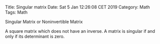 Title: Singular matrix
Date: Sat  5 Jan 12:26:08 CET 2019
Category: Math
Tags: Math

Singular Matrix or Noninvertible Matrix

A square matrix which does not have an inverse. A matrix is singular if and only if its determinant is zero.
